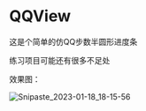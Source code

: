 # QQView
这是个简单的仿QQ步数半圆形进度条

练习项目可能还有很多不足处

效果图：

![Snipaste_2023-01-18_18-15-56](https://user-images.githubusercontent.com/73677044/213145735-38b7a03f-7597-48cb-a8a8-5588752f8f9f.png)
